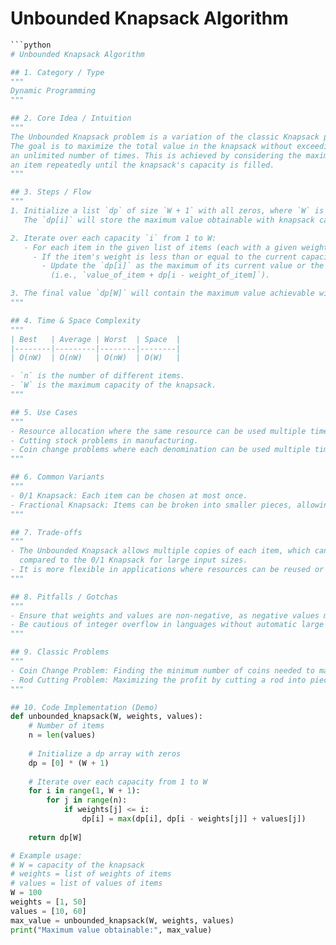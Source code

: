 # Unbounded Knapsack Algorithm

```python
```python
# Unbounded Knapsack Algorithm

## 1. Category / Type
"""
Dynamic Programming
"""

## 2. Core Idea / Intuition
"""
The Unbounded Knapsack problem is a variation of the classic Knapsack problem where each item can be chosen multiple times. 
The goal is to maximize the total value in the knapsack without exceeding its capacity, with the ability to use each item 
an unlimited number of times. This is achieved by considering the maximum value obtainable by either including or excluding 
an item repeatedly until the knapsack's capacity is filled.
"""

## 3. Steps / Flow
"""
1. Initialize a list `dp` of size `W + 1` with all zeros, where `W` is the maximum capacity of the knapsack. 
   The `dp[i]` will store the maximum value obtainable with knapsack capacity `i`.

2. Iterate over each capacity `i` from 1 to W:
   - For each item in the given list of items (each with a given weight and value):
     - If the item's weight is less than or equal to the current capacity `i`:
       - Update the `dp[i]` as the maximum of its current value or the value obtained by including the item 
         (i.e., `value_of_item + dp[i - weight_of_item]`).

3. The final value `dp[W]` will contain the maximum value achievable with the full capacity `W`.
"""

## 4. Time & Space Complexity
"""
| Best   | Average | Worst  | Space  |
|--------|---------|--------|--------|
| O(nW)  | O(nW)   | O(nW)  | O(W)   |

- `n` is the number of different items.
- `W` is the maximum capacity of the knapsack.
"""

## 5. Use Cases
"""
- Resource allocation where the same resource can be used multiple times.
- Cutting stock problems in manufacturing.
- Coin change problems where each denomination can be used multiple times.
"""

## 6. Common Variants
"""
- 0/1 Knapsack: Each item can be chosen at most once.
- Fractional Knapsack: Items can be broken into smaller pieces, allowing for fractional selection.
"""

## 7. Trade-offs
"""
- The Unbounded Knapsack allows multiple copies of each item, which can lead to higher memory and processing time 
  compared to the 0/1 Knapsack for large input sizes.
- It is more flexible in applications where resources can be reused or divided indefinitely.
"""

## 8. Pitfalls / Gotchas
"""
- Ensure that weights and values are non-negative, as negative values might lead to incorrect calculations.
- Be cautious of integer overflow in languages without automatic large integer handling when weights and values are large.
"""

## 9. Classic Problems
"""
- Coin Change Problem: Finding the minimum number of coins needed to make a certain amount, with unlimited supply of each coin.
- Rod Cutting Problem: Maximizing the profit by cutting a rod into pieces of given lengths and selling them.
"""

## 10. Code Implementation (Demo)
def unbounded_knapsack(W, weights, values):
    # Number of items
    n = len(values)
    
    # Initialize a dp array with zeros
    dp = [0] * (W + 1)
    
    # Iterate over each capacity from 1 to W
    for i in range(1, W + 1):
        for j in range(n):
            if weights[j] <= i:
                dp[i] = max(dp[i], dp[i - weights[j]] + values[j])
    
    return dp[W]

# Example usage:
# W = capacity of the knapsack
# weights = list of weights of items
# values = list of values of items
W = 100
weights = [1, 50]
values = [10, 60]
max_value = unbounded_knapsack(W, weights, values)
print("Maximum value obtainable:", max_value)
```
```